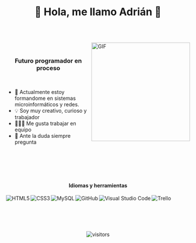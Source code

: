 <p>
  <h1 align="center"><b>👋 Hola, me llamo Adrián 👋</b></h1>
</p>

<br><br>

<img align="right" height="270px" alt="GIF" src="https://staffrh.hiringroom.com/data/accounts/staffrh/vacancies/8b47eccebeafd1eb431f28688267ce9b.gif" />

<br>

<h3 align="center">
  <b> Futuro programador en proceso </b>
</h3>

<br>

- 🧠 Actualmente estoy formandome en sistemas microinformáticos y redes.
- 💡 Soy muy creativo, curioso y trabajador
- 🧑‍🤝‍🧑 Me gusta trabajar en equipo
- 💬 Ante la duda siempre pregunta

<br><br><br><br>

<h4 align="center"><b> Idiomas y herramientas </b></h4>

<img align="left" alt="HTML5" src="https://img.shields.io/badge/HTML5-E34F26?style=for-the-badge&logo=html5&logoColor=white" />
<img align="left" alt="CSS3" src="https://img.shields.io/badge/CSS3-1572B6?style=for-the-badge&logo=css3&logoColor=white" />
<img align="left" alt="MySQL" src="https://img.shields.io/badge/MySQL-00000F?style=for-the-badge&logo=mysql&logoColor=white" />
<img align="left" alt="GitHub" src="https://img.shields.io/badge/GitHub-0E2535?style=for-the-badge&logo=GitHub&logoColor=white" />
<img align="left" alt="Visual Studio Code" src="https://img.shields.io/badge/VisualStudioCode-1572B6?style=for-the-badge&logo=visualstudiocode&logoColor=white" />
<img align="left" alt="Trello" src="https://img.shields.io/badge/Trello-0787DF?style=for-the-badge&logo=Trello&logoColor=white" />

<br><br><br><br><br>

<p align="center">
    <img align="center" alt="visitors" src="https://gpvc.arturio.dev/Adrianlm17" />
</p>
